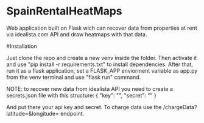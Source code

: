# SpainRentalHeatMaps
Web application built on Flask wich can recover data from properties at rent via idealista.com API and draw heatmaps with that data.

#Installation

Just clone the repo and create a new venv inside the folder. Then activate it and use "pip install -r requirements.txt" to install dependencies.
After that, run it as a flask application, set a FLASK_APP enviorment variable as app.py from the venv terminal and use "flask run" command.

NOTE: to recover new data from idealista API you need to create a secrets.json file with this structure:
{
    "key": "",
    "secret": ""
}

And put there your api key and secret.
To charge data use the /chargeData?latitude=&longitude= endpoint.
